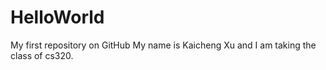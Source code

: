 # HelloWorld
My first repository on GitHub
My name is Kaicheng Xu and I am taking the class of cs320.
